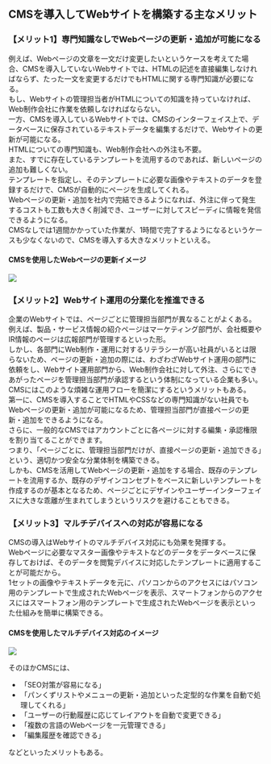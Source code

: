 ## CMSを導入してWebサイトを構築する主なメリット
### 【メリット1】専門知識なしでWebページの更新・追加が可能になる
例えば、Webページの文章を一文だけ変更したいというケースを考えてた場合、CMSを導入していないWebサイトでは、HTMLの記述を直接編集しなければならず、たった一文を変更するだけでもHTMLに関する専門知識が必要になる。<br>
もし、Webサイトの管理担当者がHTMLについての知識を持っていなければ、Web制作会社に作業を依頼しなければならない。<br>
一方、CMSを導入しているWebサイトでは、CMSのインターフェイス上で、データベースに保存されているテキストデータを編集するだけで、Webサイトの更新が可能になる。<br>
HTMLについての専門知識も、Web制作会社への外注も不要。<br>
また、すでに存在しているテンプレートを流用するのであれば、新しいページの追加も難しくない。<br>
テンプレートを指定し、そのテンプレートに必要な画像やテキストのデータを登録するだけで、CMSが自動的にページを生成してくれる。<br>
Webページの更新・追加を社内で完結できるようになれば、外注に伴って発生するコストも工数も大きく削減でき、ユーザーに対してスピーディに情報を発信できるようになる。<br>
CMSなしでは1週間かかっていた作業が、1時間で完了するようになるというケースも少なくないので、CMSを導入する大きなメリットといえる。

#### CMSを使用したWebページの更新イメージ

<img src="https://www.hitachi-solutions.co.jp/digitalmarketing/sp/shared/images/column/column_detail9_03.jpg">

### 【メリット2】Webサイト運用の分業化を推進できる
企業のWebサイトでは、ページごとに管理担当部門が異なることがよくある。<br>
例えば、製品・サービス情報の紹介ページはマーケティング部門が、会社概要やIR情報のページは広報部門が管理するといった形。<br>
しかし、各部門にWeb制作・運用に対するリテラシーが高い社員がいるとは限らないため、ページの更新・追加の際には、わざわざWebサイト運用の部門に依頼をし、Webサイト運用部門から、Web制作会社に対して外注、さらにできあがったページを管理担当部門が承認するという体制になっている企業も多い。<br>
CMSにはこのような煩雑な運用フローを簡潔にするというメリットもある。<br>
第一に、CMSを導入することでHTMLやCSSなどの専門知識がない社員でもWebページの更新・追加が可能になるため、管理担当部門が直接ページの更新・追加をできるようになる。<br>
さらに、一般的なCMSではアカウントごとに各ページに対する編集・承認権限を割り当てることができます。<br>
つまり、「ページごとに、管理担当部門だけが、直接ページの更新・追加できる」という、適切かつ安全な分業体制を構築できる。<br>
しかも、CMSを活用してWebページの更新・追加をする場合、既存のテンプレートを流用するか、既存のデザインコンセプトをベースに新しいテンプレートを作成するのが基本となるため、ページごとにデザインやユーザーインターフェイスに大きな乖離が生まれてしまうというリスクを避けることもできる。

### 【メリット3】マルチデバイスへの対応が容易になる
CMSの導入はWebサイトのマルチデバイス対応にも効果を発揮する。<br>
Webページに必要なマスター画像やテキストなどのデータをデータベースに保存しておけば、そのデータを閲覧デバイスに対応したテンプレートに適用することが可能だから。<br>
1セットの画像やテキストデータを元に、パソコンからのアクセスにはパソコン用のテンプレートで生成されたWebページを表示、スマートフォンからのアクセスにはスマートフォン用のテンプレートで生成されたWebページを表示といった仕組みを簡単に構築できる。

#### CMSを使用したマルチデバイス対応のイメージ

<img src="https://www.hitachi-solutions.co.jp/digitalmarketing/sp/shared/images/column/column_detail9_04.jpg">

そのほかCMSには、
- 「SEO対策が容易になる」
- 「パンくずリストやメニューの更新・追加といった定型的な作業を自動で処理してくれる」
- 「ユーザーの行動履歴に応じてレイアウトを自動で変更できる」
- 「複数の言語のWebページを一元管理できる」
- 「編集履歴を確認できる」

などといったメリットもある。
